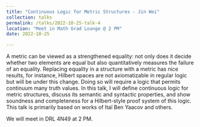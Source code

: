 ```yaml
---
title: "Continuous Logic for Metric Structures - Jin Wei"
collection: talks
permalink: /talks/2022-10-25-talk-4
location: "Meet in Math Grad Lounge @ 2 PM"
date: 2022-10-25

---
```


A metric can be viewed as a strengthened equality: not only does it decide whether two elements are equal but also quantitatively measures the failure of an equality. Replacing equality in a structure with a metric has nice results, for instance, Hilbert spaces are not axiomatizable in regular logic but will be under this change. Doing so will require a logic that permits continuum many truth values. In this talk, I will define continuous logic for metric structures, discuss its semantic and syntactic properties, and show soundness and completeness for a Hilbert-style proof system of this logic. This talk is primarily based on works of Itaï Ben Yaacov and others.

We will meet in DRL 4N49 at 2 PM.
